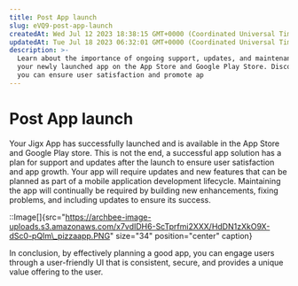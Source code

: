 ```yaml
---
title: Post App launch
slug: eVQ9-post-app-launch
createdAt: Wed Jul 12 2023 18:38:15 GMT+0000 (Coordinated Universal Time)
updatedAt: Tue Jul 18 2023 06:32:01 GMT+0000 (Coordinated Universal Time)
description: >-
  Learn about the importance of ongoing support, updates, and maintenance for
  your newly launched app on the App Store and Google Play Store. Discover how
  you can ensure user satisfaction and promote ap
---
```


# Post App launch

Your Jigx App has successfully launched and is available in the App Store and Google Play store. This is not the end, a successful app solution has a plan for support and updates after the launch to ensure user satisfaction and app growth. Your app will require updates and new features that can be planned as part of a mobile application development lifecycle. Maintaining the app will continually be required by building new enhancements, fixing problems, and including updates to ensure its success.

::Image\[]{src="https://archbee-image-uploads.s3.amazonaws.com/x7vdIDH6-ScTprfmi2XXX/HdDN1zXkO9X-dSc0-pQIm\_pizzaapp.PNG" size="34" position="center" caption}

In conclusion, by effectively planning a good app, you can engage users through a user-friendly UI that is consistent, secure, and provides a unique value offering to the user.
